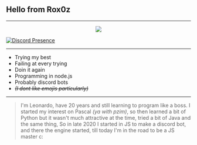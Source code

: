 ## Hello from Rox0z
---
<p align="center">
  <a href="https://discord.gg/policia">
    <img src="https://img.shields.io/discord/275458197941125121?color=5865f2&label=%2Fpolicia&logo=discord&logoColor=fff&style=for-the-badge" />
  </a>
</p>

[![Discord Presence](https://lanyard.cnrad.dev/api/305722154480304128)](https://discord.com/users/305722154480304128)

---

- Trying my best
- Failing at every trying
- Doin it again
- Programming in node.js
- Probably discord bots
- ~~_(I dont like emojis particularly)_~~

---

> I'm Leonardo, have 20 years and still learning to program like a boss. I started my interest on Pascal _(ya with pzim)_, so then learned a bit of Python but it wasn't much attractive at the time, tried a bit of Java and the same thing, So in late 2020 I started in JS to make a discord bot, and there the engine started, till today I'm in the road to be a JS master c:
